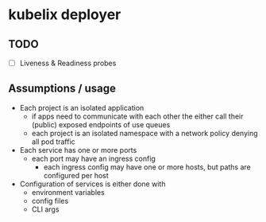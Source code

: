 # kubelix deployer

## TODO
- [ ] Liveness & Readiness probes

## Assumptions / usage

- Each project is an isolated application
    - if apps need to communicate with each other the either call their (public) exposed endpoints of use queues
    - each project is an isolated namespace with a network policy denying all pod traffic
- Each service has one or more ports
    - each port may have an ingress config
        - each ingress config may have one or more hosts, but paths are configured per host
- Configuration of services is either done with
    - environment variables
    - config files
    - CLI args
